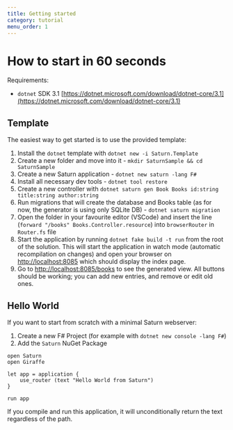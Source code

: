 ```yaml
---
title: Getting started
category: tutorial
menu_order: 1
---
```


# How to start in 60 seconds

Requirements:

* `dotnet` SDK 3.1 [https://dotnet.microsoft.com/download/dotnet-core/3.1](https://dotnet.microsoft.com/download/dotnet-core/3.1)

## Template

The easiest way to get started is to use the provided template:

1. Install the `dotnet` template with `dotnet new -i Saturn.Template`
2. Create a new folder and move into it - `mkdir SaturnSample && cd SaturnSample`
3. Create a new Saturn application - `dotnet new saturn -lang F#`
4. Install all necessary dev tools - `dotnet tool restore`
6. Create a new controller with `dotnet saturn gen Book Books id:string title:string author:string`
7. Run migrations that will create the database and Books table (as for now, the generator is using only SQLite DB) - `dotnet saturn migration`
8. Open the folder in your favourite editor (VSCode) and insert the line (`forward "/books" Books.Controller.resource`) into `browserRouter` in `Router.fs` file
9. Start the application by running `dotnet fake build -t run` from the root of the solution. This will start the application in watch mode (automatic recompilation on changes) and open your browser on [http://localhost:8085](http://localhost:8085) which should display the index page.
10. Go to [http://localhost:8085/books](http://localhost:8085/books) to see the generated view. All buttons should be working; you can add new entries, and remove or edit old ones.


## Hello World

If you want to start from scratch with a minimal Saturn webserver:

1. Create a new F# Project (for example with `dotnet new console -lang F#`)
2. Add the `Saturn` NuGet Package

```f#
open Saturn
open Giraffe

let app = application {
    use_router (text "Hello World from Saturn")
}

run app
```

If you compile and run this application, it will unconditionally return the text regardless of the path.
